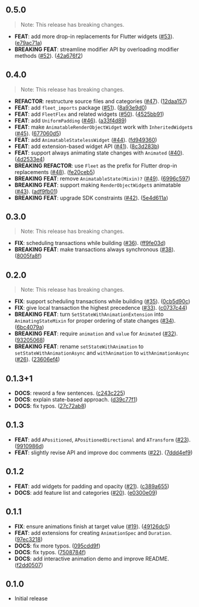## 0.5.0

> Note: This release has breaking changes.

 - **FEAT**: add more drop-in replacements for Flutter widgets ([#53](https://github.com/blaugold/fleet/issues/53)). ([e79ac71a](https://github.com/blaugold/fleet/commit/e79ac71aad5ce4f353c9107f41b8df94ee895932))
 - **BREAKING** **FEAT**: streamline modifier API by overloading modifier methods ([#52](https://github.com/blaugold/fleet/issues/52)). ([42a676f2](https://github.com/blaugold/fleet/commit/42a676f23b14fa993853982db97852e9a1c97f13))

## 0.4.0

> Note: This release has breaking changes.

 - **REFACTOR**: restructure source files and categories ([#47](https://github.com/blaugold/fleet/issues/47)). ([12daa157](https://github.com/blaugold/fleet/commit/12daa157b9e8fb90414bc6d13c06ded35c8a9ec1))
 - **FEAT**: add `fleet_imports` package ([#51](https://github.com/blaugold/fleet/issues/51)). ([8a93e9d0](https://github.com/blaugold/fleet/commit/8a93e9d03d0534a1cc059a5760d89dbd6c38696b))
 - **FEAT**: add `FleetFlex` and related widgets ([#50](https://github.com/blaugold/fleet/issues/50)). ([4525bb91](https://github.com/blaugold/fleet/commit/4525bb91c21b52e54f7e019624fd9f0fddda0744))
 - **FEAT**: add `UniformPadding` ([#46](https://github.com/blaugold/fleet/issues/46)). ([a33f4d89](https://github.com/blaugold/fleet/commit/a33f4d891cb2c158b62143e05f5f63e951b03908))
 - **FEAT**: make `AnimatableRenderObjectWidget` work with `InheritedWidget`s ([#45](https://github.com/blaugold/fleet/issues/45)). ([677060d5](https://github.com/blaugold/fleet/commit/677060d528643b93f79de0aa899d742e44c143a7))
 - **FEAT**: add `AnimatableStatelessWidget` ([#44](https://github.com/blaugold/fleet/issues/44)). ([fd949360](https://github.com/blaugold/fleet/commit/fd949360c4c5ed833ecbca7beb19e7d9bd8accc3))
 - **FEAT**: add extension-based widget API ([#41](https://github.com/blaugold/fleet/issues/41)). ([8c3d283b](https://github.com/blaugold/fleet/commit/8c3d283b8b1ce74e44f5276e839ba87e1c17f738))
 - **FEAT**: support always animating state changes with `Animated` ([#40](https://github.com/blaugold/fleet/issues/40)). ([4d2533e4](https://github.com/blaugold/fleet/commit/4d2533e43fa252bbec07e12f0a5a14d630b8372d))
 - **BREAKING** **REFACTOR**: use `Fleet` as the prefix for Flutter drop-in replacements ([#48](https://github.com/blaugold/fleet/issues/48)). ([fe20ceb5](https://github.com/blaugold/fleet/commit/fe20ceb516c2d65df53b220305c3203ea2d189ec))
 - **BREAKING** **FEAT**: remove `AnimatableState(Mixin)?` ([#49](https://github.com/blaugold/fleet/issues/49)). ([6996c597](https://github.com/blaugold/fleet/commit/6996c597d2ad3055bb00a397c78adaf2f40148f4))
 - **BREAKING** **FEAT**: support making `RenderObjectWidget`s animatable ([#43](https://github.com/blaugold/fleet/issues/43)). ([adf9fb01](https://github.com/blaugold/fleet/commit/adf9fb01567956052739db6ced821a905a04b8de))
 - **BREAKING** **FEAT**: upgrade SDK constraints ([#42](https://github.com/blaugold/fleet/issues/42)). ([5e4d611a](https://github.com/blaugold/fleet/commit/5e4d611a2a27189c5ae1f6bdda0d0831fae5bca2))

## 0.3.0

> Note: This release has breaking changes.

 - **FIX**: scheduling transactions while building ([#36](https://github.com/blaugold/fleet/issues/36)). ([ff9fe03d](https://github.com/blaugold/fleet/commit/ff9fe03ddad1dcce25dc96a21301b2e7e70b632d))
 - **BREAKING** **FEAT**: make transactions always synchronous ([#38](https://github.com/blaugold/fleet/issues/38)). ([8005fa8f](https://github.com/blaugold/fleet/commit/8005fa8f440f0b24764ce0d4afb800c6f5357103))

## 0.2.0

> Note: This release has breaking changes.

 - **FIX**: support scheduling transactions while building ([#35](https://github.com/blaugold/fleet/issues/35)). ([0cb5d90c](https://github.com/blaugold/fleet/commit/0cb5d90c4e6cec6419df12126bf5f57e30c3c7ba))
 - **FIX**: give local transaction the highest precedence ([#33](https://github.com/blaugold/fleet/issues/33)). ([c0737c44](https://github.com/blaugold/fleet/commit/c0737c4435c09dfd03aff5acef650dc7987ed444))
 - **BREAKING** **FEAT**: turn `SetStateWithAnimationExtension` into  `AnimatingStateMixin` for proper ordering of state changes ([#34](https://github.com/blaugold/fleet/issues/34)). ([6bc4079a](https://github.com/blaugold/fleet/commit/6bc4079a051ee7ec2353871b19be1ce222a083f0))
 - **BREAKING** **FEAT**: require `animation` and `value` for `Animated` ([#32](https://github.com/blaugold/fleet/issues/32)). ([93205068](https://github.com/blaugold/fleet/commit/932050684934fac4af9decee17d965b3a056ffde))
 - **BREAKING** **FEAT**: rename `setStateWithAnimation` to `setStateWithAnimationAsync` and `withAnimation` to `withAnimationAsync` ([#26](https://github.com/blaugold/fleet/issues/26)). ([23606ef4](https://github.com/blaugold/fleet/commit/23606ef486fa90396d39f88829db0e945871b732))

## 0.1.3+1

 - **DOCS**: reword a few sentences. ([c243c225](https://github.com/blaugold/fleet/commit/c243c225c0e6c08c20374e17367b320c94caa2ec))
 - **DOCS**: explain state-based approach. ([d39c77f1](https://github.com/blaugold/fleet/commit/d39c77f1c2d2c29c817e910685ef8fbf05c3ad19))
 - **DOCS**: fix typos. ([27c72ab8](https://github.com/blaugold/fleet/commit/27c72ab8d01760c474550063a41bd1eb59b4bed2))

## 0.1.3

 - **FEAT**: add `APositioned`, `APositionedDirectional` and `ATransform` ([#23](https://github.com/blaugold/fleet/issues/23)). ([9910986d](https://github.com/blaugold/fleet/commit/9910986d0f689008ed475e5f90d6a329ef90ecd0))
 - **FEAT**: slightly revise API and improve doc comments ([#22](https://github.com/blaugold/fleet/issues/22)). ([7ddd4ef9](https://github.com/blaugold/fleet/commit/7ddd4ef93fe840b8520c3e892e40ad660b86280a))

## 0.1.2

 - **FEAT**: add widgets for padding and opacity ([#21](https://github.com/blaugold/fleet/issues/21)). ([c389a655](https://github.com/blaugold/fleet/commit/c389a655003f82e7feef081a0fc0c2e985a78b47))
 - **DOCS**: add feature list and categories ([#20](https://github.com/blaugold/fleet/issues/20)). ([e0300e09](https://github.com/blaugold/fleet/commit/e0300e09889a16aff96cd78883d7213641718b47))

## 0.1.1

 - **FIX**: ensure animations finish at target value ([#19](https://github.com/blaugold/fleet/issues/19)). ([49126dc5](https://github.com/blaugold/fleet/commit/49126dc5fc315bc34cd62c9d060d83645b501531))
 - **FEAT**: add extensions for creating `AnimationSpec` and `Duration`. ([97ec3218](https://github.com/blaugold/fleet/commit/97ec3218a1562cd95b7030ad1bad2307be353507))
 - **DOCS**: fix more typos. ([095cdd9f](https://github.com/blaugold/fleet/commit/095cdd9f8ff7ae4182a54de64a00281f535da3b2))
 - **DOCS**: fix typos. ([7508784f](https://github.com/blaugold/fleet/commit/7508784f7595aaa98530924640edc3b4026b573e))
 - **DOCS**: add interactive animation demo and improve README. ([f2dd0507](https://github.com/blaugold/fleet/commit/f2dd050787ad1d5cb51a4206b4445c509d46affb))

## 0.1.0

 - Initial release


